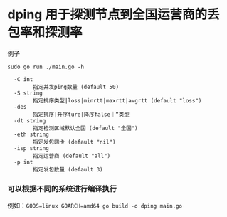 # dping 用于探测节点到全国运营商的丢包率和探测率
例子

```
sudo go run ./main.go -h

  -C int
    	指定并发ping数量 (default 50)
  -S string
    	指定排序类型|loss|minrtt|maxrtt|avgrtt (default "loss")
  -des
    	指定排序|升序ture|降序false｜“类型
  -dt string
    	指定检测区域默认全国 (default "全国")
  -eth string
    	指定发包网卡 (default "nil")
  -isp string
    	指定运营商 (default "all")
  -p int
    	指定发包数量 (default 3)
```

### 可以根据不同的系统进行编译执行

例如：`GOOS=linux GOARCH=amd64 go build -o dping main.go`



